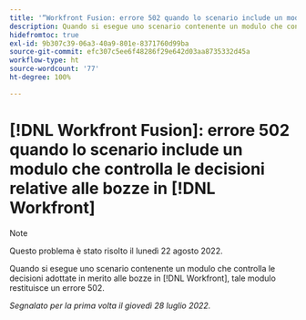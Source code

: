 ```yaml
---
title: '“Workfront Fusion: errore 502 quando lo scenario include un modulo che controlla le decisioni relative alle bozze in Workfront”'
description: Quando si esegue uno scenario contenente un modulo che controlla le decisioni adottate in merito alle bozze in [!DNL Workfront], tale modulo restituisce un errore 502.
hidefromtoc: true
exl-id: 9b307c39-06a3-40a9-801e-8371760d99ba
source-git-commit: efc307c5ee6f48286f29e642d03aa8735332d45a
workflow-type: ht
source-wordcount: '77'
ht-degree: 100%

---
```


# [!DNL Workfront Fusion]: errore 502 quando lo scenario include un modulo che controlla le decisioni relative alle bozze in [!DNL Workfront]

>[!NOTE]
>
>Questo problema è stato risolto il lunedì 22 agosto 2022.

Quando si esegue uno scenario contenente un modulo che controlla le decisioni adottate in merito alle bozze in [!DNL Workfront], tale modulo restituisce un errore 502.

_Segnalato per la prima volta il giovedì 28 luglio 2022._
